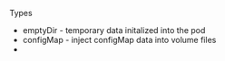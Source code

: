 
Types
- emptyDir - temporary data initalized into the pod
- configMap - inject configMap data into volume files
- 